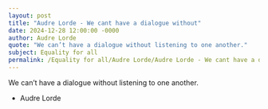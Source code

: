 ```yaml
---
layout: post
title: "Audre Lorde - We cant have a dialogue without"
date: 2024-12-28 12:00:00 -0000
author: Audre Lorde
quote: "We can’t have a dialogue without listening to one another."
subject: Equality for all
permalink: /Equality for all/Audre Lorde/Audre Lorde - We cant have a dialogue without
---
```


We can’t have a dialogue without listening to one another.

- Audre Lorde
